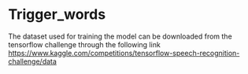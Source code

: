 # Trigger_words

The dataset used for training the model can be downloaded from the tensorflow challenge through the following link
https://www.kaggle.com/competitions/tensorflow-speech-recognition-challenge/data


